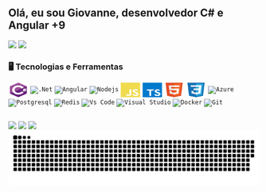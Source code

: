 ## Olá, eu sou Giovanne, desenvolvedor C# e Angular +9

<div>
<img height="180em" src="https://github-readme-stats.vercel.app/api?username=giodevbr&show_icons=true&include_all_commits=true&count_private=true"/>
<img height="180em" src="https://github-readme-stats.vercel.app/api/top-langs/?username=giodevbr&layout=compact&langs_count=7"/>
</div>  

### 🖥️ Tecnologias e Ferramentas
  
<div style="display: inline_block">
  <code><img align="center" title="C#" alt="C#" height="30" width="40" src="https://raw.githubusercontent.com/devicons/devicon/master/icons/csharp/csharp-original.svg"></code>
  <code><img align="center" title=".Net" alt=".Net" height="30" width="40" src="https://cdn.jsdelivr.net/gh/devicons/devicon/icons/dot-net/dot-net-plain-wordmark.svg"></code>
  <code><img align="center" title="Angular" alt="Angular" height="30" width="40" src="https://cdn.jsdelivr.net/gh/devicons/devicon/icons/angularjs/angularjs-original.svg"></code>
  <code><img align="center" title="Nodejs" alt="Nodejs" height="30" width="40" src="https://cdn.jsdelivr.net/gh/devicons/devicon/icons/nodejs/nodejs-original.svg"></code>
  <code><img align="center" title="Javascript" alt="Javascript" height="30" width="40" src="https://raw.githubusercontent.com/devicons/devicon/master/icons/javascript/javascript-plain.svg"></code>
  <code><img align="center" title="Typescript" alt="Typescript" height="30" width="40" src="https://raw.githubusercontent.com/devicons/devicon/master/icons/typescript/typescript-plain.svg"></code>
  <code><img align="center" title="Html" alt="Html" height="30" width="40" src="https://raw.githubusercontent.com/devicons/devicon/master/icons/html5/html5-original.svg"></code>
  <code><img align="center" title="Css" alt="Css" height="30" width="40" src="https://raw.githubusercontent.com/devicons/devicon/master/icons/css3/css3-original.svg"></code>
  <code><img align="center" title="Azure" alt="Azure" height="30" width="40" src="https://cdn.jsdelivr.net/gh/devicons/devicon/icons/azure/azure-original.svg"></code>
  <code><img align="center" title="Postgresql" alt="Postgresql" height="30" width="40" src="https://cdn.jsdelivr.net/gh/devicons/devicon/icons/postgresql/postgresql-plain-wordmark.svg"></code>
  <code><img align="center" title="Redis" alt="Redis" height="30" width="40" src="https://cdn.jsdelivr.net/gh/devicons/devicon/icons/redis/redis-plain-wordmark.svg"></code>
  <code><img align="center" title="VS Code" alt="Vs Code" height="30" width="40" src="https://cdn.jsdelivr.net/gh/devicons/devicon/icons/vscode/vscode-original-wordmark.svg"></code>
  <code><img align="center" title="Visual Studio" alt="Visual Studio" height="30" width="40" src="https://cdn.jsdelivr.net/gh/devicons/devicon/icons/visualstudio/visualstudio-plain.svg"></code>
  <code><img align="center" title="Docker" alt="Docker" height="30" width="40" src="https://cdn.jsdelivr.net/gh/devicons/devicon/icons/docker/docker-plain-wordmark.svg"></code>
  <code><img align="center" title="Git" alt="Git" height="30" width="40" src="https://cdn.jsdelivr.net/gh/devicons/devicon/icons/git/git-plain-wordmark.svg" /></code>
</div>
 
##
  
<div> 
  <a href="https://instagram.com/giobatistadev" target="_blank"><img src="https://img.shields.io/badge/-Instagram-%23E4405F?style=for-the-badge&logo=instagram&logoColor=white" target="_blank"></a>
  <a href = "mailto:giovannedev@gmail.com"><img src="https://img.shields.io/badge/-Gmail-%23333?style=for-the-badge&logo=gmail&logoColor=white" target="_blank"></a>
  <a href="https://www.linkedin.com/in/giobatistadev" target="_blank"><img src="https://img.shields.io/badge/-LinkedIn-%230077B5?style=for-the-badge&logo=linkedin&logoColor=white" target="_blank"></a> 
</div
  
![Snake animation](https://github.com/GioBatistaDev/GioBatistaDev/blob/output/github-contribution-grid-snake.svg)  
